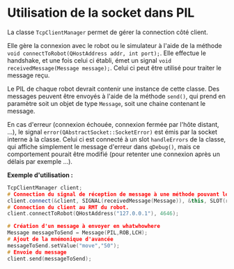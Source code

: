 # Utilisation de la socket dans PIL

La classe `TcpClientManager` permet  de gérer la connection côté client.

Elle gère la connexion avec le robot ou le simulateur à l'aide de la méthode `void connectToRobot(QHostAddress addr, int port);`.
Elle effectue le handshake, et une fois celui ci établi, émet un signal `void receivedMessage(Message message);`.
Celui ci peut être utilisé pour traiter le message reçu.


Le PIL de chaque robot devrait contenir une instance de cette classe. Des messages peuvent être envoyés à l'aide de la méthode `send()`, qui prend en paramètre soit un objet de type `Message`, soit une chaine contenant le message.


En cas d'erreur (connexion échouée, connexion fermée par l'hôte distant, ...), le signal `error(QAbstractSocket::SocketError)` est émis par la socket interne à la classe. Celui ci est connecté à un slot  `handleErrors` de la classe, qui affiche simplement le message d'erreur dans `qDebug()`, mais ce comportement pourait être modifié (pour retenter une connexion après un délais par exemple ...).

**Exemple d'utilisation :**
```cpp
TcpClientManager client;
# Connection du signal de réception de message à une méthode pouvant les traiter
client.connect(&client, SIGNAL(receivedMessage(Message)), &this, SLOT(rmtMessage(Message)));
# Connection du client au RMT du robot.
client.connectToRobot(QHostAddress("127.0.0.1"), 4646);

# Création d'un message à envoyer en whatwhowhere
Message messageToSend = Message(PIL,ROB,LCH);
# Ajout de la mnémonique d'avancée
messageToSend.setValue("move","50");
# Envoie du message
client.send(messageToSend);
```